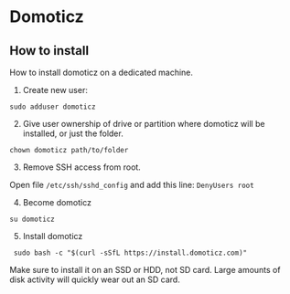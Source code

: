 # Domoticz

## How to install

How to install domoticz on a dedicated machine.

1. Create new user:
```
sudo adduser domoticz
```

2. Give user ownership of drive or partition where domoticz will be installed, or just the folder.

```
chown domoticz path/to/folder
```

3. Remove SSH access from root.

Open file `/etc/ssh/sshd_config` and add this line: `DenyUsers root`

4. Become domoticz

```
su domoticz
```

5. Install domoticz
```
 sudo bash -c "$(curl -sSfL https://install.domoticz.com)" 
```
Make sure to install it on an SSD or HDD, not SD card. Large amounts of disk activity will quickly wear out an SD card.
